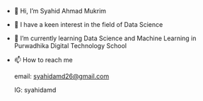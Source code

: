 - 👋 Hi, I’m Syahid Ahmad Mukrim 
- 👀 I have a keen interest in the field of Data Science
- 🌱 I’m currently learning Data Science and Machine Learning in Purwadhika Digital Technology School
- 📫 How to reach me

  email: syahidamd26@gmail.com
  
  IG: syahidamd
  

<!---
syahidamd26/syahidamd26 is a ✨ special ✨ repository because its `README.md` (this file) appears on your GitHub profile.
You can click the Preview link to take a look at your changes.
--->
